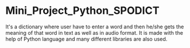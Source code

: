 # Mini_Project_Python_SPODICT
It's a dictionary where user have to enter a word and then he/she gets the meaning of that word in text as well as in audio format.
It is made with the help of Python language and many different libraries are also used.

